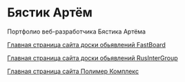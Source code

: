 
# Бястик Артём

Портфолио веб-разработчика Бястика Артёма

[Главная страница сайта доски обьявлений FastBoard](https://stalker3343.github.io/Board/src/ "FastBoard")

[Главная страница сайта доски обьявлений RusInterGroup](https://stalker3343.github.io/RusInter%20Group/ "RusInterGroup")

[Главная страница сайта Полимер Комплекс](https://stalker3343.github.io/PolimerComplex/ "Полимер Комплекс")

